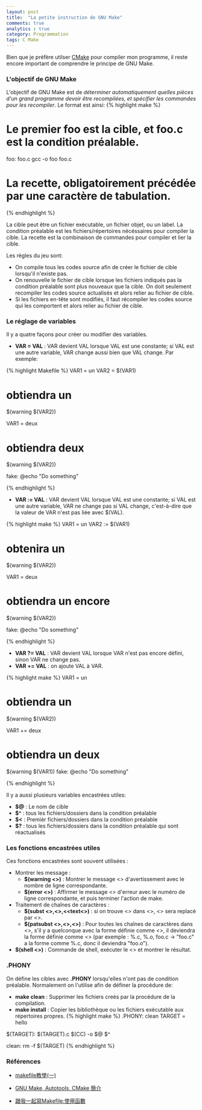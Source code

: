 ```yaml
---
layout: post
title:  "La petite instruction de GNU Make"
comments: true
analytics : true
category: Programmation
tags: C Make
---
```


Bien que je préfère utilser [CMake](https://cmake.org/) pour compiler mon programme, 
il reste encore important de comprendre le principe de GNU Make.

### L'objectif de GNU Make ###
L'objectif de GNU Make est de *déterminer automatiquement quelles pièces d'un grand programme devoir être recompilées,
et spécifier les commandes pour les recompiler*.
Le format est ainsi:
{% highlight make %}
# Le premier foo est la cible, et foo.c est la condition préalable.
foo: foo.c
	gcc -o foo foo.c
# La recette, obligatoirement précédée par une caractère de tabulation.
  
{% endhighlight %}

La cible peut être un fichier exécutable, un fichier objet, ou un label.
La condition préalable est les fichiers/répertoires nécéssaires pour compiler la cible.
La recette est la combinaison de commandes pour compiler et lier la cible.

Les règles du jeu sont:  
- On compile tous les codes source afin de créer le fichier de cible lorsqu'il n'existe pas.  
- On renouvelle le fichier de cible lorsque les fichiers indiqués pas la condition préalable sont plus nouveaux que la cible.
On doit seulement recompiler les codes source actualisés et alors relier au fichier de cible.  
- Si les fichiers en-tête sont modifiés, il faut récompiler les codes source qui les comportent et alors relier au fichier de cible.  

### Le réglage de variables ###

Il y a quatre façons pour créer ou modifier des variables.

- **VAR = VAL** : VAR devient VAL lorsque VAL est une constante; si VAL est une autre variable, VAR change aussi bien que VAL change. Par exemple:

{% highlight Makefile %}
VAR1 = un
VAR2 = $(VAR1)

# obtiendra un
$(warning $(VAR2))

VAR1 = deux

# obtiendra deux
$(warning $(VAR2))

fake: 
	@echo "Do something"
  
{% endhighlight %}

- **VAR := VAL** : VAR devient VAL lorsque VAL est une constante; si VAL est une autre variable, VAR ne change pas si VAL change,
c'est-à-dire que la valeur de VAR n'est pas liée avec $(VAL).

{% highlight make %}
VAR1 = un
VAR2 := $(VAR1)

# obtenira un
$(warning $(VAR2))

VAR1 = deux

# obtiendra un encore
$(warning $(VAR2))

fake: 
	@echo "Do something"
  
{% endhighlight %}

- **VAR ?= VAL** : VAR devient VAL lorsque VAR n'est pas encore défini, sinon VAR ne change pas.  
- **VAR += VAL** : on ajoute VAL à VAR.

{% highlight make %}
VAR1 = un

# obtiendra un
$(warning $(VAR2))

VAR1 += deux

# obtiendra un deux
$(warning $(VAR1))
fake: 
	@echo "Do something"
  
{% endhighlight %}

Il y a aussi plusieurs variables encastrées utiles:

- **$@** : Le nom de cible  
- **$^** : tous les fichiers/dossiers dans la condition préalable  
- **$<** : Premièr fichiers/dossiers dans la condition préalable  
- **$?** : tous les fichiers/dossiers dans la condition préalable qui sont réactualisés  

### Les fonctions encastrées utiles ###
Ces fonctions encastrées sont souvent utilisées :

- Montrer les message :
  + **$(warning <<Message>>)** : Montrer le message <<Message>> d'avertissement avec le nombre de ligne correspondante.  
  + **$(error <<Message>>)** : Affirmer le message <<Message>> d'erreur avec le numéro de ligne correspondante,
et puis terminer l'action de make.  
- Traitement de chaînes de caractères :  
  + **$(subst <<from>>,<<to>>,<<text<>)** : si on trouve <<from>> dans <<text>>, <<from>> sera replacé par <<to>>.  
  + **$(patsubst <<pattern>>,<<replacement>>,<<text>>)** : Pour toutes les chaînes de caractères dans <<text>>,
s'il y a quelconque avec la forme définie comme <<pattern>>,
il deviendra la forme définie comme <<replacement>> 
(par exemple : %.c, %.o, foo.c ->  "foo.c" a la forme comme %.c, donc il deviendra "foo.o").  
- **$(shell <<commande>>)** : Commande de shell, exécuter le <<commande>> et montrer le résultat.

### .PHONY ###

On défine les cibles avec **.PHONY** lorsqu'elles n'ont pas de condition préalable.
Normalement on l'utilise afin de définer la procédure de:

- **make clean** : 
Supprimer les fichiers creés par la procédure de la compilation.  
- **make install** : 
Copier les bibliothèque ou les fichiers exécutable aux répertoires propres.
{% highlight make %}
.PHONY: clean
TARGET = hello

$(TARGET): $(TARGET).c
	$(CC) -o $@ $^

clean:
	rm -f $(TARGET)
{% endhighlight %}


### Références ###
- [makefile教學(一)](http://jeff71321.pixnet.net/blog/post/92143030-makefile%E6%95%99%E5%AD%B8%28%E4%B8%80%29)

- [GNU Make, Autotools, CMake 簡介](http://fr.slideshare.net/zzz00072/gnu-make-autotools-cmake)

- [跟我一起寫Makefile:使用函數](http://wiki.ubuntu.org.cn/index.php?title=%E8%B7%9F%E6%88%91%E4%B8%80%E8%B5%B7%E5%86%99Makefile:%E4%BD%BF%E7%94%A8%E5%87%BD%E6%95%B0&variant=zh-tw)



